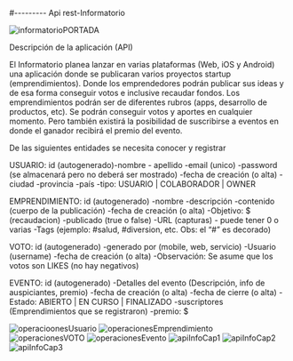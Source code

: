 #--------- Api rest-Informatorio

![informatorioPORTADA](https://user-images.githubusercontent.com/86859904/160525245-34772f4d-35d8-4e1a-9078-81b64033e0d6.PNG)

Descripción de la aplicación (API)

El Informatorio planea lanzar en varias plataformas (Web, iOS y Android) una aplicación donde se publicaran varios proyectos startup (emprendimientos). Donde los emprendedores podrán publicar sus ideas y de esa forma conseguir votos e inclusive recaudar fondos.
Los emprendimientos podrán ser de diferentes rubros (apps, desarrollo de productos, etc).
Se podrán conseguir votos y aportes en cualquier momento. Pero también existirá la posibilidad de suscribirse a eventos en donde el ganador recibirá el premio del evento.

De las siguientes entidades se necesita conocer y registrar

USUARIO: id (autogenerado)-nombre - apellido -email (unico) -password (se almacenará pero no deberá ser mostrado) -fecha de creación (o alta) -ciudad -provincia -país -tipo: USUARIO | COLABORADOR | OWNER

EMPRENDIMIENTO: id (autogenerado) -nombre -descripción -contenido (cuerpo de la publicación) -fecha de creación (o alta) -Objetivo: $ (recaudacion) -publicado (true o false) -URL (capturas) - puede tener 0 o varias -Tags (ejemplo: #salud, #diversion, etc. Obs: el “#” es decorado)

VOTO: id (autogenerado) -generado por (mobile, web, servicio) -Usuario (username) -fecha de creación (o alta) -Observación: Se asume que los votos son LIKES (no hay negativos)

EVENTO: id (autogenerado) -Detalles del evento (Descripción, info de auspiciantes, premio) -fecha de creación (o alta) -fecha de cierre (o alta) -Estado: ABIERTO | EN CURSO | FINALIZADO -suscriptores (Emprendimientos que se registraron) -premio: $



![operacioonesUsuario](https://user-images.githubusercontent.com/86859904/160526295-b85d152f-fb14-43de-8b36-5bb70346ef5e.PNG)
![operacionesEmprendimiento](https://user-images.githubusercontent.com/86859904/160526362-162bdfe2-b938-4bf2-83a0-89210e122fdd.PNG)
![operacionesVOTO](https://user-images.githubusercontent.com/86859904/160526387-8a7cf12f-62f4-4c31-bac1-5f3889f156c6.PNG)
![operacionesEvento](https://user-images.githubusercontent.com/86859904/160526412-58d52947-eeac-413d-8a13-e27e9a08321f.PNG)
![apiInfoCap1](https://user-images.githubusercontent.com/86859904/160526505-39dfe603-ab03-4169-ae5a-4227cf2bc5ce.PNG)
![apiInfoCap2](https://user-images.githubusercontent.com/86859904/160526524-b7d7470c-cf77-4c5b-9bb5-67e63f767cb1.PNG)
![apiInfoCap3](https://user-images.githubusercontent.com/86859904/160526528-69d39976-470b-48f5-b55c-c515cd7c649f.PNG)
